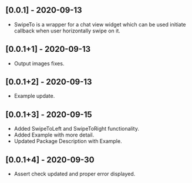 ## [0.0.1] - 2020-09-13
* SwipeTo is a wrapper for a chat view widget which can be used initiate callback when user horizontally swipe on it.
## [0.0.1+1] - 2020-09-13
* Output images fixes.
## [0.0.1+2] - 2020-09-13
* Example update.
## [0.0.1+3] - 2020-09-15
* Added SwipeToLeft and SwipeToRight functionality.
* Added Example with more detail. 
* Updated Package Description with Example. 
## [0.0.1+4] - 2020-09-30
* Assert check updated and proper error displayed.

